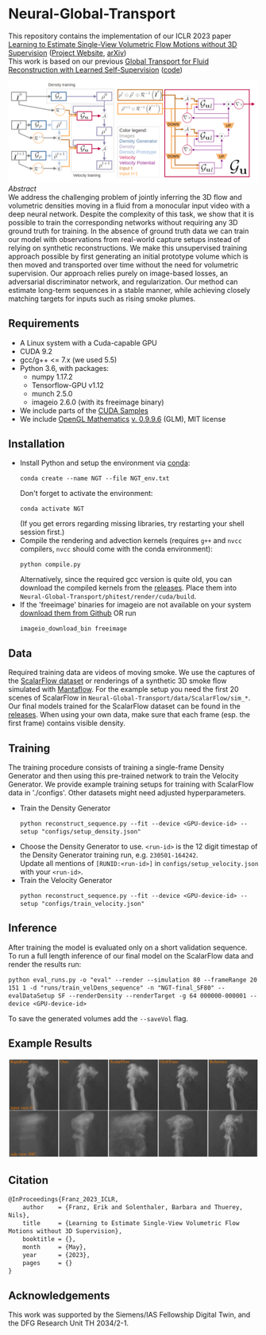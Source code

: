 # Neural-Global-Transport
This repository contains the implementation of our ICLR 2023 paper [Learning to Estimate Single-View Volumetric Flow Motions without 3D Supervision](https://openreview.net/forum?id=2vmGv5wPDBZ)
([Project Website](https://ge.in.tum.de/publications/2023-franz-neuralglobtrans/), [arXiv](https://arxiv.org/abs/2302.14470))  
This work is based on our previous [Global Transport for Fluid Reconstruction with Learned Self-Supervision](https://openaccess.thecvf.com/content/CVPR2021/html/Franz_Global_Transport_for_Fluid_Reconstruction_With_Learned_Self-Supervision_CVPR_2021_paper.html) ([code](https://github.com/tum-pbs/Global-Flow-Transport))  

![Framework Image](images/Framework.PNG)  
*Abstract*  
We address the challenging problem of jointly inferring the 3D flow and volumetric densities  moving in a fluid from a monocular input video with a deep neural network. Despite the complexity of this task, we show that it is possible to train the corresponding networks without requiring any 3D ground truth for training. In the absence of ground truth data we can train our model with observations from  real-world capture setups instead of relying on synthetic reconstructions. We make this unsupervised training approach possible by first generating an initial prototype volume which is then moved and transported over time without the need for volumetric supervision. Our approach relies purely on image-based losses, an adversarial discriminator network, and regularization. Our method can estimate long-term sequences in a stable manner, while achieving closely matching targets for inputs such as rising smoke plumes.

## Requirements

- A Linux system with a Cuda-capable GPU
- CUDA 9.2
- gcc/g++ <= 7.x (we used 5.5)
- Python 3.6, with packages:
	- numpy 1.17.2
	- Tensorflow-GPU v1.12
	- munch 2.5.0
	- imageio 2.6.0 (with its freeimage binary)
- We include parts of the [CUDA Samples](https://github.com/NVIDIA/cuda-samples)
- We include [OpenGL Mathematics](https://glm.g-truc.net/0.9.9/index.html) [v. 0.9.9.6](https://github.com/g-truc/glm/tree/0.9.9.6) (GLM), MIT license


## Installation

- Install Python and setup the environment via [conda](https://docs.conda.io/en/latest/miniconda.html):
	```
	conda create --name NGT --file NGT_env.txt
	```
	Don't forget to activate the environment:
	```
	conda activate NGT
	```
	(If you get errors regarding missing libraries, try restarting your shell session first.)
- Compile the rendering and advection kernels (requires `g++` and `nvcc` compilers, `nvcc` should come with the conda environment):
	```
	python compile.py
	```
	Alternatively, since the required gcc version is quite old, you can download the compiled kernels from the [releases](https://github.com/tum-pbs/Neural-Global-Transport/releases). Place them into `Neural-Global-Transport/phitest/render/cuda/build`.
- If the 'freeimage' binaries for imageio are not available on your system [download them from Github](https://github.com/imageio/imageio-binaries) OR run
	```
	imageio_download_bin freeimage
	```

## Data
Required training data are videos of moving smoke.
We use the captures of the [ScalarFlow dataset](https://ge.in.tum.de/publications/2019-scalarflow-eckert/) or renderings of a synthetic 3D smoke flow simulated with [Mantaflow](http://mantaflow.com/).
For the example setup you need the first 20 scenes of ScalarFlow in `Neural-Global-Transport/data/ScalarFlow/sim_*`.
Our final models trained for the ScalarFlow dataset can be found in the [releases](https://github.com/tum-pbs/Neural-Global-Transport/releases).
When using your own data, make sure that each frame (esp. the first frame) contains visible density.


## Training
The training procedure consists of training a single-frame Density Generator and then using this pre-trained network to train the Velocity Generator.
We provide example training setups for training with ScalarFlow data in './configs'. Other datasets might need adjusted hyperparameters.

- Train the Density Generator
	```
	python reconstruct_sequence.py --fit --device <GPU-device-id> --setup "configs/setup_density.json"
	```
- Choose the Density Generator to use. `<run-id>` is the 12 digit timestap of the Density Generator training run, e.g. `230501-164242`.  
	Update all mentions of `[RUNID:<run-id>]` in `configs/setup_velocity.json` with your `<run-id>`.
- Train the Velocity Generator
	```
	python reconstruct_sequence.py --fit --device <GPU-device-id> --setup "configs/train_velocity.json"
	```


## Inference
After training the model is evaluated only on a short validation sequence.  
To run a full length inference of our final model on the ScalarFlow data and render the results run:
```
python eval_runs.py -o "eval" --render --simulation 80 --frameRange 20 151 1 -d "runs/train_velDens_sequence" -n "NGT-final_SF80" --evalDataSetup SF --renderDensity --renderTarget -g 64 000000-000001 --device <GPU-device-id>
```
To save the generated volumes add the `--saveVol` flag.

## Example Results
![Results Image](images/SF_targets.PNG)  


## Citation
```
@InProceedings{Franz_2023_ICLR,
    author    = {Franz, Erik and Solenthaler, Barbara and Thuerey, Nils},
    title     = {Learning to Estimate Single-View Volumetric Flow Motions without 3D Supervision},
    booktitle = {},
    month     = {May},
    year      = {2023},
    pages     = {}
}
```

## Acknowledgements
This work was supported by the Siemens/IAS Fellowship Digital Twin, and the DFG Research Unit TH 2034/2-1.

